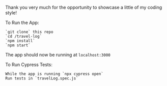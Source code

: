 Thank you very much for the opportunity to showcase a little of my coding style!

To Run the App:
```
`git clone` this repo
`cd /travel-log`
`npm install`
`npm start`
```

The app should now be running at `localhost:3000`

To Run Cypress Tests:
```
While the app is running `npx cypress open`
Run tests in `travelLog.spec.js`
```